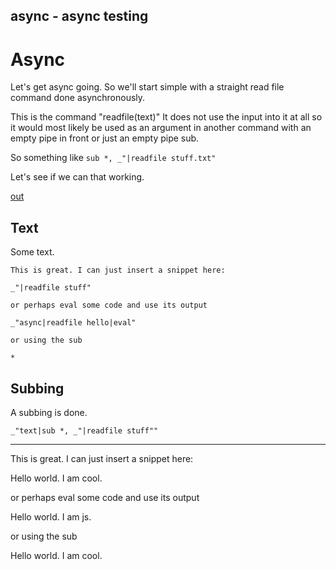 async - async testing
---
# Async

Let's get async going. So we'll start simple with a straight read file command
done asynchronously. 

This is the command "readfile(text)" It does not use the input into it at all
so it would most likely be used as an argument in another command with an
empty pipe in front or just an empty pipe sub.

So something like  `sub *, _"|readfile stuff.txt"`

Let's see if we can that working.

[out](#subbing "save:")

## Text

Some text.

    This is great. I can just insert a snippet here:
    
    _"|readfile stuff"

    or perhaps eval some code and use its output

    _"async|readfile hello|eval"

    or using the sub 

    *

## Subbing

A subbing is done. 

    _"text|sub *, _"|readfile stuff""

---
This is great. I can just insert a snippet here:

Hello world. I am cool.

or perhaps eval some code and use its output

Hello world. I am js.

or using the sub 

Hello world. I am cool.
